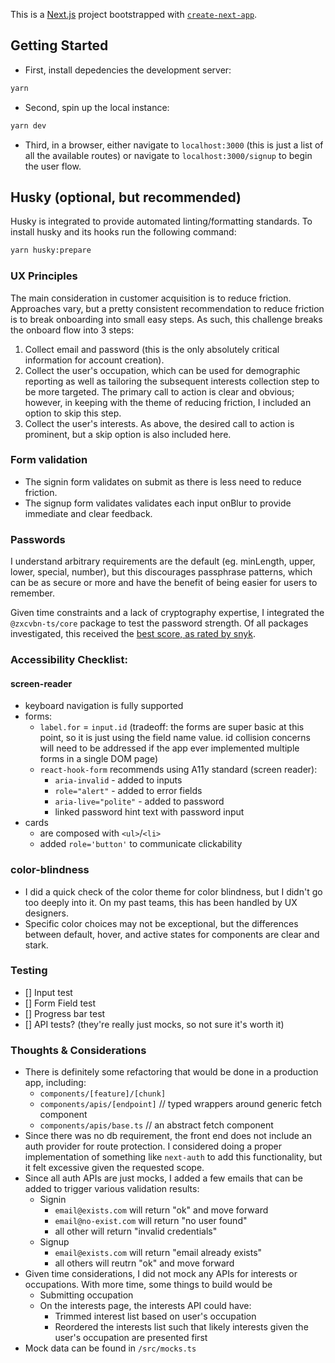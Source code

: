 This is a [Next.js](https://nextjs.org/) project bootstrapped with [`create-next-app`](https://github.com/vercel/next.js/tree/canary/packages/create-next-app).

## Getting Started

* First, install depedencies the development server:

```bash
yarn
```

* Second, spin up the local instance:

```bash
yarn dev
```

* Third, in a browser, either navigate to `localhost:3000` (this is just a list of all the available routes) or navigate to `localhost:3000/signup` to begin the user flow.

## Husky (optional, but recommended)

Husky is integrated to provide automated linting/formatting standards. To install husky and its hooks run the following command:

```bash
yarn husky:prepare
```

### UX Principles

The main consideration in customer acquisition is to reduce friction. Approaches vary, but a pretty consistent recommendation to reduce friction is to break onboarding into small easy steps. As such, this challenge breaks the onboard flow into 3 steps:

1. Collect email and password (this is the only absolutely critical information for account creation).
2. Collect the user's occupation, which can be used for demographic reporting as well as tailoring the subsequent interests collection step to be more targeted. The primary call to action is clear and obvious; however, in keeping with the theme of reducing friction, I included an option to skip this step.
3. Collect the user's interests. As above, the desired call to action is prominent, but a skip option is also included here.

### Form validation

- The signin form validates on submit as there is less need to reduce friction.
- The signup form validates validates each input onBlur to provide immediate and clear feedback.

### Passwords

I understand arbitrary requirements are the default (eg. minLength, upper, lower, special, number), but this discourages passphrase patterns, which can be as secure or more and have the benefit of being easier for users to remember.

Given time constraints and a lack of cryptography expertise, I integrated the `@zxcvbn-ts/core` package to test the password strength. Of all packages investigated, this received the [best score, as rated by snyk](https://snyk.io/advisor/npm-package/@zxcvbn-ts/core).

### Accessibility Checklist:

#### screen-reader

- keyboard navigation is fully supported
- forms:
  - `label.for` = `input.id` (tradeoff: the forms are super basic at this point, so it is just using the field name value. id collision concerns will need to be addressed if the app ever implemented multiple forms in a single DOM page)
  - `react-hook-form` recommends using A11y standard (screen reader):
    - `aria-invalid` - added to inputs
    - `role="alert"` - added to error fields
    - `aria-live="polite"` - added to password
    - linked password hint text with password input
- cards 
    - are composed with `<ul>`/`<li>`
    - added `role='button'` to communicate clickability

### color-blindness

- I did a quick check of the color theme for color blindness, but I didn't go too deeply into it. On my past teams, this has been handled by UX designers.
- Specific color choices may not be exceptional, but the differences between default, hover, and active states for components are clear and stark.

### Testing

- [] Input test
- [] Form Field test
- [] Progress bar test
- [] API tests? (they're really just mocks, so not sure it's worth it)


### Thoughts & Considerations

- There is definitely some refactoring that would be done in a production app, including:
  - `components/[feature]/[chunk]`
  - `components/apis/[endpoint]` // typed wrappers around generic fetch component
  - `components/apis/base.ts` // an abstract fetch component
- Since there was no db requirement, the front end does not include an auth provider for route protection. I considered doing a proper implementation of something like `next-auth` to add this functionality, but it felt excessive given the requested scope.
- Since all auth APIs are just mocks, I added a few emails that can be added to trigger various validation results:
  - Signin
    - `email@exists.com` will return "ok" and move forward
    - `email@no-exist.com` will return "no user found"
    - all other will return "invalid credentials"
  - Signup
    - `email@exists.com` will return "email already exists"
    - all others will reutrn "ok" and move forward
- Given time considerations, I did not mock any APIs for interests or occupations. With more time, some things to build would be
  - Submitting occupation
  - On the interests page, the interests API could have:
    - Trimmed interest list based on user's occupation
    - Reordered the interests list such that likely interests given the user's occupation are presented first
- Mock data can be found in `/src/mocks.ts`


